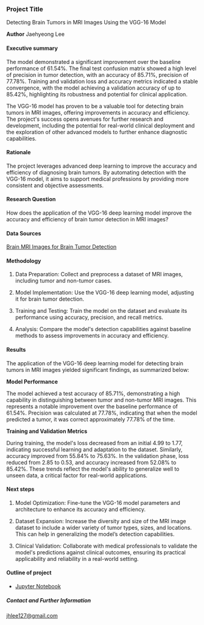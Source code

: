### Project Title
Detecting Brain Tumors in MRI Images Using the VGG-16 Model

**Author**
Jaehyeong Lee

#### Executive summary
The model demonstrated a significant improvement over the baseline performance of 61.54%. The final test confusion matrix showed a high level of precision in tumor detection, with an accuracy of 85.71%, precision of 77.78%. Training and validation loss and accuracy metrics indicated a stable convergence, with the model achieving a validation accuracy of up to 85.42%, highlighting its robustness and potential for clinical application.

The VGG-16 model has proven to be a valuable tool for detecting brain tumors in MRI images, offering improvements in accuracy and efficiency. The project's success opens avenues for further research and development, including the potential for real-world clinical deployment and the exploration of other advanced models to further enhance diagnostic capabilities.

#### Rationale
The project leverages advanced deep learning to improve the accuracy and efficiency of diagnosing brain tumors. By automating detection with the VGG-16 model, it aims to support medical professions by providing more consistent and objective assessments.

#### Research Question
How does the application of the VGG-16 deep learning model improve the accuracy and efficiency of brain tumor detection in MRI images?

#### Data Sources
[Brain MRI Images for Brain Tumor Detection](https://www.kaggle.com/datasets/navoneel/brain-mri-images-for-brain-tumor-detection)

#### Methodology
1. Data Preparation: Collect and preprocess a dataset of MRI images, including tumor and non-tumor cases.

2. Model Implementation: Use the VGG-16 deep learning model, adjusting it for brain tumor detection.

3. Training and Testing: Train the model on the dataset and evaluate its performance using accuracy, precision, and recall metrics.

4. Analysis: Compare the model's detection capabilities against baseline methods to assess improvements in accuracy and efficiency.

#### Results
The application of the VGG-16 deep learning model for detecting brain tumors in MRI images yielded significant findings, as summarized below:

**Model Performance**

The model achieved a test accuracy of 85.71%, demonstrating a high capability in distinguishing between tumor and non-tumor MRI images. This represents a notable improvement over the baseline performance of 61.54%.
Precision was calculated at 77.78%, indicating that when the model predicted a tumor, it was correct approximately 77.78% of the time.

**Training and Validation Metrics**

During training, the model's loss decreased from an initial 4.99 to 1.77, indicating successful learning and adaptation to the dataset. Similarly, accuracy improved from 55.84% to 75.63%.
In the validation phase, loss reduced from 2.85 to 0.53, and accuracy increased from 52.08% to 85.42%. These trends reflect the model's ability to generalize well to unseen data, a critical factor for real-world applications.


#### Next steps
1. Model Optimization: Fine-tune the VGG-16 model parameters and architecture to enhance its accuracy and efficiency.

2. Dataset Expansion: Increase the diversity and size of the MRI image dataset to include a wider variety of tumor types, sizes, and locations. This can help in generalizing the model’s detection capabilities.

3. Clinical Validation: Collaborate with medical professionals to validate the model's predictions against clinical outcomes, ensuring its practical applicability and reliability in a real-world setting.

#### Outline of project

- [Jupyter Notebook](https://github.com/iffj/ai-ml-portfolio/blob/main/capstone/capstone.ipynb)

##### Contact and Further Information
jhlee127@gmail.com
